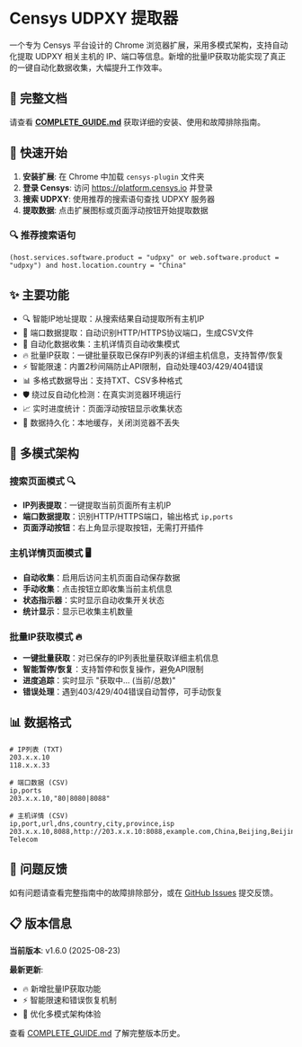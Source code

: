 # Censys UDPXY 提取器

一个专为 Censys 平台设计的 Chrome 浏览器扩展，采用多模式架构，支持自动化提取 UDPXY 相关主机的 IP、端口等信息。新增的批量IP获取功能实现了真正的一键自动化数据收集，大幅提升工作效率。

## 📖 完整文档

请查看 **[COMPLETE_GUIDE.md](./COMPLETE_GUIDE.md)** 获取详细的安装、使用和故障排除指南。

## 🚀 快速开始

1. **安装扩展**: 在 Chrome 中加载 `censys-plugin` 文件夹
2. **登录 Censys**: 访问 https://platform.censys.io 并登录
3. **搜索 UDPXY**: 使用推荐的搜索语句查找 UDPXY 服务器
4. **提取数据**: 点击扩展图标或页面浮动按钮开始提取数据

### 🔍 推荐搜索语句
```
(host.services.software.product = "udpxy" or web.software.product = "udpxy") and host.location.country = "China"
```

## ✨ 主要功能

- 🔍 智能IP地址提取：从搜索结果自动提取所有主机IP
- 🔌 端口数据提取：自动识别HTTP/HTTPS协议端口，生成CSV文件
- 🤖 自动化数据收集：主机详情页自动收集模式
- 🔥 批量IP获取：一键批量获取已保存IP列表的详细主机信息，支持暂停/恢复
- ⚡ 智能限速：内置2秒间隔防止API限制，自动处理403/429/404错误
- 📊 多格式数据导出：支持TXT、CSV多种格式
- 🛡️ 绕过反自动化检测：在真实浏览器环境运行
- 📈 实时进度统计：页面浮动按钮显示收集状态
- 💾 数据持久化：本地缓存，关闭浏览器不丢失

## 🎯 多模式架构

### 搜索页面模式 🔍
- **IP列表提取**：一键提取当前页面所有主机IP
- **端口数据提取**：识别HTTP/HTTPS端口，输出格式 `ip,ports`
- **页面浮动按钮**：右上角显示提取按钮，无需打开插件

### 主机详情页面模式 🖥️
- **自动收集**：启用后访问主机页面自动保存数据
- **手动收集**：点击按钮立即收集当前主机信息
- **状态指示器**：实时显示自动收集开关状态
- **统计显示**：显示已收集主机数量

### 批量IP获取模式 🔥
- **一键批量获取**：对已保存的IP列表批量获取详细主机信息
- **智能暂停/恢复**：支持暂停和恢复操作，避免API限制
- **进度追踪**：实时显示 "获取中... (当前/总数)"
- **错误处理**：遇到403/429/404错误自动暂停，可手动恢复

## 📊 数据格式

```
# IP列表 (TXT)
203.x.x.10
118.x.x.33

# 端口数据 (CSV)
ip,ports
203.x.x.10,"80|8080|8088"

# 主机详情 (CSV)  
ip,port,url,dns,country,city,province,isp
203.x.x.10,8088,http://203.x.x.10:8088,example.com,China,Beijing,Beijing,China Telecom
```

## 🔧 问题反馈

如有问题请查看完整指南中的故障排除部分，或在 [GitHub Issues](https://github.com/vitter/iptv-sources/issues) 提交反馈。

## 📋 版本信息

**当前版本**: v1.6.0 (2025-08-23)

**最新更新**:
- 🔥 新增批量IP获取功能
- ⚡ 智能限速和错误恢复机制
- 🎯 优化多模式架构体验

查看 [COMPLETE_GUIDE.md](./COMPLETE_GUIDE.md#📋-版本历史) 了解完整版本历史。
